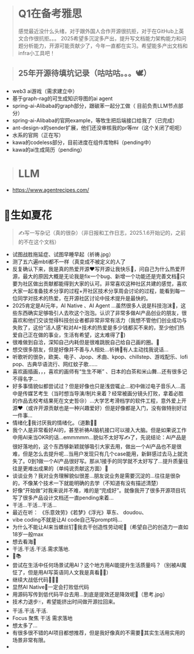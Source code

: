 > # Q1在备考雅思
> 感觉最近没什么头绪，对于跟外国人合作开源很抗拒，对于在GitHub上英文合作很抗拒。。。 2025希望多沉淀多产出，提升写文档能力架构能力和问题分析能力，开源可能贡献少了，今年一直都在实习。希望能多产出文档和infra小工具吧！


> ## 25年开源待填坑记录（咕咕咕。。。🕊）
- web3 ai游戏（需求建立中）
- 基于graph-rag的可生成知识导图的ai agent
- spring-ai-Alibaba的graph部分，跟碳苯一起分工做（ 目前负责LLM节点部分）
- spring-ai-Alibaba的官网example，等牧生把后端接口给我了（已完成）
- ant-design-x的sender扩展，他们还没审核我的pr等mr（这个关闭了呃呃）
- 水系的官网（正在写）
- kawa的codeless部分，目前进度在组件库物料（pending中）
- kawa的ai生成简历（pending）

> # LLM
- https://www.agentrecipes.com/


# 🌲生如夏花
> ✍️写一写杂记（真的很杂）（非日报和工作日志，2025.1.6开始记的，之前的不在这个文档）
- 试图战胜拖延症、试图早睡早起（祈祷.jpg）
- 测了五六遍mbti都不一样（真变成不被定义的人了
- 反复确认下来，我是真的热爱开源❤️写开源让我快乐🎉，问自己为什么热爱开源，最大的原因大概是无论我是fix一个bug、新增一个功能还是完善文档📄只要为社区做出贡献都能得到大家的认可。非常喜欢这种社区共建的感觉，喜欢大家一起准备技术分享的过程+开社区技术分享周会讨论的过程，能看到每一位同学对技术的热爱，在开源社区讨论中技术提升是最快的。
- 2025肯定是AI元年，AI Native 、AI Agent ...虽然很多人说是科技泡沫🫧，这些东西确实足够吸引人去吹这个泡泡。认识了非常多做AI产品创业的朋友，很喜欢和他们交谈觉得科技创业者都非常非常有活力（我想不管他们创业成功与失败了，这份“活人感”和对AI+技术的热爱是多少钱都买不来的，至少他们热爱自己正在做的事业，生活有希望，这太难得了🥺)
- 很难做到自洽，深知自己内耗但是很难跳脱自己给自己画的圈。🥺
- 想交很多朋友，但是好像并不善与人相处...祈祷🙏有人主动找我说话...
- 听歌听的很杂，欧美、电子、Jpop、术曲、kpop、chillstep、游戏配乐、lofi pop、古典华语流行、网红蚊子歌......
- 喜欢画插画，，，喜欢的画师有“生生不晰” 、日本的白茶和米山舞...还有很多记不得名字...
- 好多事情貌似都尝试过？但是好像也只是浅尝辄止...初中做过电子音乐人...高中是传媒艺考生（当时想当导演/制片来着？经常被画分镜头打败，拿着必胜的作品去校考结果死在文史哲😢）...大学艺考滑档学的软件工程，意外爱上开源❤️（或许开源贡献也是一种兴趣爱好）但是好像都是入门，没有做特别好过一件事...
- 情绪化🥲我讨厌我的情绪化。（道歉🙇‍♀️
- 我个人是非常看好AI的，甚至祈祷AI脑机接口可以接入大脑。但是如果说工作中用AI来当OKR的话...emmmmm...貌似不太好写✍️了，先说结论：AI产品是很好落地的，这个东西够新颖就够吸引大家去用，做出一个AI产品也不是很难，但是怎么去提升呢...当用户发现只有几个case能用，新鲜感过去马上就流失了。0到1做一个AI产品很好写。那从1接手的同学就不太好写了...提升质量往往是更难出成果的（单纯说贡献这方面）🧐
- 谈谈业务？我对业务理解貌似很差...朋友说业务是需要沉淀的...往往是很杂的，不像某个技术一下就能明确的去学（不知道有没有描述清楚）
- 好像“开始做”对我来说并不难，难的是“完成好”。就像我开了很多开源项目坑写了很多产品设计文档还一直pending来着...
- 干活...干活...干活...
- 最近在听： 《乐意效劳》《若梦》《浮光》草东、 doudou、
- vibe coding不就是让AI code自己写prompt吗...
- 为什么不能让AI来当螺丝钉🔩我去干创造性劳动呢🥲（希望自己的创造力一直如18岁一般max
- 想去看海🌊
- 干活.干活.干活.需求落地.
- 🦆📚
- 尝试在生活中任何场景试用AI？这个地方用AI能提升生活质量吗？（别被AI魔怔了，但是用AI写英语同人文我是真看👀✨）
- 继续大战低代码👩🏻‍💻
- 显然AI Native🤖一定会打败低代码
- 用源码写传到低代码平台去用...到底是提效还是降效呢🤔（思考.jpg）
- 技术力退步🀄️，希望能挤出时间做开源拉回来。
- 干活.干活.干活.
- Focus 聚焦 干活 需求落地
- 想太多了...
- 有很多很不错的AI项目都想推荐，但是我好像真的不需要🥲其实生活用实用的场景非常有限。
- 
